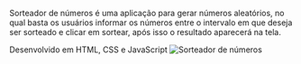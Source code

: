 Sorteador de números é uma aplicação para gerar números aleatórios, no qual basta os usuários informar os números entre o intervalo em que deseja ser sorteado e clicar em sortear, após isso o resultado aparecerá na tela.</br>

Desenvolvido em HTML, CSS e JavaScript
![Sorteador de números](https://github.com/diemersonrfernandes/Sorteador-de-numeros/assets/26719765/4467c48d-064a-4b73-8f2a-3728750b34cb)
